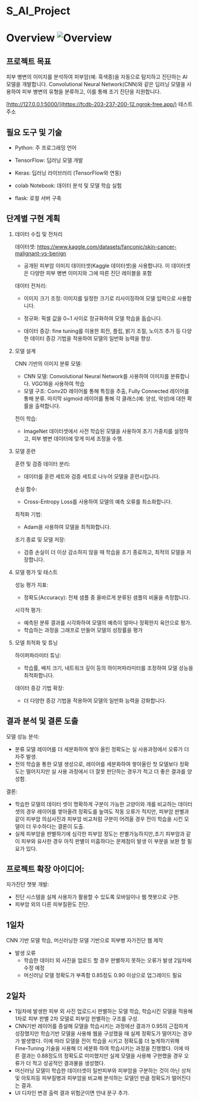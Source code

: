 S_AI_Project
=
Overview
![Overview](https://github.com/user-attachments/assets/f23fb8dd-9f08-456c-b15d-53c1402624b0)
=
프로젝트 목표  
--
피부 병변의 이미지를 분석하여 피부암(예: 흑색종)을 자동으로 탐지하고 진단하는 AI 모델을 개발합니다. Convolutional Neural Network(CNN)와 같은 딥러닝 모델을 사용하여 피부 병변의 유형을 분류하고, 이를 통해 조기 진단을 지원합니다.

[http://127.0.0.1:5000/](https://fcdb-203-237-200-12.ngrok-free.app/) 테스트 주소

필요 도구 및 기술
--
* Python: 주 프로그래밍 언어 

* TensorFlow: 딥러닝 모델 개발

* Keras: 딥러닝 라이브러리 (TensorFlow와 연동)

* colab Notebook: 데이터 분석 및 모델 학습 실험

* flask: 로컬 서버 구축

단계별 구현 계획
--
1. 데이터 수집 및 전처리
  
    데이터셋: https://www.kaggle.com/datasets/fanconic/skin-cancer-malignant-vs-benign
    * 공개된 피부암 이미지 데이터셋(Kaggle 데이터셋)을 사용합니다. 이 데이터셋은 다양한 피부 병변 이미지와 그에 따른 진단 레이블을 포함
    
    데이터 전처리:

    +	이미지 크기 조정: 이미지를 일정한 크기로 리사이징하여 모델 입력으로 사용합니다.
    
    +	정규화: 픽셀 값을 0~1 사이로 정규화하여 모델 학습을 돕습니다.

    +	데이터 증강: fine tuning를 이용한 회전, 플립, 밝기 조절, 노이즈 추가 등 다양한 데이터 증강 기법을 적용하여 모델의 일반화 능력을 향상.
      
2. 모델 설계
   
  	CNN 기반의 이미지 분류 모델:

    +	CNN 모델: Convolutional Neural Network를 사용하여 이미지를 분류합니다. VGG16을 사용하여 학습
    + 모델 구조: Conv2D 레이어를 통해 특징을 추출, Fully Connected 레이어를 통해 분류. 마지막 sigmoid 레이어를 통해 각 클래스(예: 양성, 악성)에 대한 확률을 출력합니다.

  	전이 학습: 
    + ImageNet 데이터셋에서 사전 학습된 모델을 사용하여 초기 가중치를 설정하고, 피부 병변 데이터에 맞게 미세 조정을 수행.

3. 모델 훈련
   
    훈련 및 검증 데이터 분리: 
    * 데이터를 훈련 세트와 검증 세트로 나누어 모델을 훈련시킵니다.

    손실 함수: 
    * Cross-Entropy Loss를 사용하여 모델의 예측 오류를 최소화합니다.

    최적화 기법:  
    * Adam을 사용하여 모델을 최적화합니다.

    조기 종료 및 모델 저장: 
    * 검증 손실이 더 이상 감소하지 않을 때 학습을 조기 종료하고, 최적의 모델을 저장합니다.

4. 모델 평가 및 테스트
   
    성능 평가 지표:
    * 정확도(Accuracy): 전체 샘플 중 올바르게 분류된 샘플의 비율을 측정합니다.
    
    시각적 평가: 
    * 예측된 분류 결과를 시각화하여 모델의 예측이 얼마나 정확한지 육안으로 평가.
    * 학습하는 과정을 그래프로 만들어 모델의 성장률을 평가

5. 모델 최적화 및 튜닝
    
    하이퍼파라미터 튜닝: 
    * 학습률, 배치 크기, 네트워크 깊이 등의 하이퍼파라미터를 조정하여 모델 성능을 최적화합니다.
    
    데이터 증강 기법 확장: 
    * 더 다양한 증강 기법을 적용하여 모델의 일반화 능력을 강화합니다.


결과 분석 및 결론 도출
--
  모델 성능 분석: 
  * 분류 모델 레이어를 더 세분화하여 쌓아 올린 정확도는 실 사용과정에서 오류가 더 자주 발생.
  * 전의 학습을 통한 모델 생성으로, 레이어를 세분화하여 쌓아올린 첫 모델보다 정확도는 떨어지지만 실 사용 과정에서 더 잘못 판단하는 경우가 적고 더 좋은 결과를 양성함.

  결론: 
  * 학습한 모델의 데이터 셋이 명확하게 구분이 가능한 고양이와 개를 비교하는 데이터 셋의 경우 레이어를 쌓아올려 정확도를 높여도 작동 오류가 적지만, 피부암 판별과 같이 피부암 의심사진과 피부암 비교처럼 구분이 어려울 경우 전이 학습을 시킨 모델이 더 우수하다는 결론이 도출.
  * 실제 피부암을 판별하기에 심각한 피부암 정도는 판별가능하지만,초기 피부암과 같이 피부와 유사한 경우 아직 판별이 미흡하다는 문제점이 발생 이 부분을 보완 할 필요가 있다.

프로젝트 확장 아이디어:
--
  자가진단 챗봇 개발: 
  * 진단 시스템을 실제 사용자가 활용할 수 있도록 모바일이나 웹 챗봇으로 구현.
  * 피부암 외의 다른 피부질환도 진단.

1일차
--
  CNN 기반 모델 학습, 머신러닝한 모델 기반으로 피부병 자가진단 웹 제작
  * 발생 오류
    + 학습한 데이터 외 사진을 업로드 할 경우 판별하지 못하는 오류가 발생 2일차에 수정 예정
    + 머신러닝 모델 정확도가 부족함 0.85정도 0.90 이상으로 업그레이드 필요

2일차
--
 * 1일차에 발생한 피부 외 사진 업로드시 판별하는 모델 학습, 학습시킨 모델을 적용해 1차로 피부 판별 2차 모델로 피부암 판별하는 구조를 구성.
 * CNN기반 레이어를 증설해 모델을 학습시키는 과정에선 결과가 0.95의 근접하게 성장했지만 학습기반 모델을 사용해 웹을 구성했을 때 실제 정확도가 떨어지는 경우가 발생했다. 이에 따라 모델을 전이 학습을 시키고 정확도를 더 
  높게하기위해 Fine-Tuning 기술을 사용해 더 세분화 하여 학습시키는 과정을 진행했다. 이에 따른 결과는 0.88정도의 정확도로 미미했지만 실제 모델을 사용해 구현했을 경우 오류가 더 적고 성공적인 결과물을 생성했다.
 * 머신러닝 모델이 학습한 데이터셋이 일반피부와 피부암을 구분하는 것이 아닌 상처 및 아토피등 피부질병과 피부암을 비교해 분석하는 모델인 만큼 정확도가 떨어진다는 결과.
 * UI 디자인 변경 출력 결과 위험군이면 안내 문구 추가.

